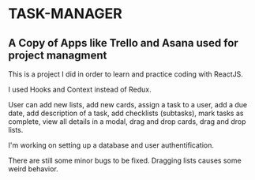 # TASK-MANAGER

## A Copy of Apps like Trello and Asana used for project managment

This is a project I did in order to learn and practice coding with ReactJS.

I used Hooks and Context instead of Redux.

User can add new lists, add new cards, assign a task to a user, add a due date, add description of a task,
add checklists (subtasks), mark tasks as complete, view all details in a modal, drag and drop cards, drag and drop lists.

I'm working on setting up a database and user authentification.

There are still some minor bugs to be fixed. Dragging lists causes some weird behavior.